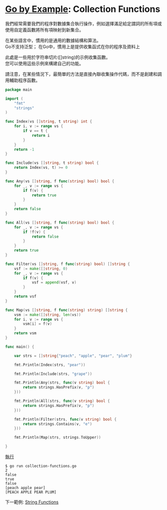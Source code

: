 # [Go by Example](../gobyexample.md): Collection Functions

我們經常需要我們的程序對數據集合執行操作，例如選擇滿足給定謂詞的所有項或使用自定義函數將所有項映射到新集合。

在某些語言中，慣用的是通用的數據結構和算法。  
Go不支持泛型； 在Go中，慣用上是提供收集函式在你的程序及資料上  

此處是一些用於字符串切片([]string)的示例收集函數。  
您可以使用這些示例來構建自己的功能。   

請注意，在某些情況下，最簡單的方法是直接內聯收集操作代碼，而不是創建和調用輔助程序函數。

``` go
package main

import (
    "fmt"
    "strings"
)

func Index(vs []string, t string) int {
    for i, v := range vs {
        if v == t {
            return i
        }
    }
    return -1
}

func Include(vs []string, t string) bool {
    return Index(vs, t) >= 0
}

func Any(vs []string, f func(string) bool) bool {
    for _, v := range vs {
        if f(v) {
            return true
        }
    }
    return false
}

func All(vs []string, f func(string) bool) bool {
    for _, v := range vs {
        if !f(v) {
            return false
        }
    }
    return true
}

func Filter(vs []string, f func(string) bool) []string {
    vsf := make([]string, 0)
    for _, v := range vs {
        if f(v) {
            vsf = append(vsf, v)
        }
    }
    return vsf
}

func Map(vs []string, f func(string) string) []string {
    vsm := make([]string, len(vs))
    for i, v := range vs {
        vsm[i] = f(v)
    }
    return vsm
}

func main() {

    var strs = []string{"peach", "apple", "pear", "plum"}

    fmt.Println(Index(strs, "pear"))

    fmt.Println(Include(strs, "grape"))

    fmt.Println(Any(strs, func(v string) bool {
        return strings.HasPrefix(v, "p")
    }))

    fmt.Println(All(strs, func(v string) bool {
        return strings.HasPrefix(v, "p")
    }))

    fmt.Println(Filter(strs, func(v string) bool {
        return strings.Contains(v, "e")
    }))

    fmt.Println(Map(strs, strings.ToUpper))

}
```
[執行](http://play.golang.org/p/uKnePZM91WV)

``` shell
$ go run collection-functions.go 
2
false
true
false
[peach apple pear]
[PEACH APPLE PEAR PLUM]
```


下一範例: [String Functions](string-functions.md)
